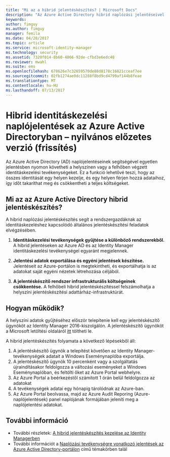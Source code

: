 ```yaml
---
title: "Mi az a hibrid jelentéskészítés? | Microsoft Docs"
description: "Az Azure Active Directory hibrid naplózási jelentéseivel a felhőbeli és a helyszíni naplózott eseményeket egyaránt áttekintheti."
keywords: 
author: fimguy
ms.author: fimguy
manager: femila
ms.date: 04/28/2017
ms.topic: article
ms.service: microsoft-identity-manager
ms.technology: security
ms.assetid: 7320f014-8b60-4866-92de-cfbd3e6edc48
ms.reviewer: mwahl
ms.suite: ems
ms.openlocfilehash: 678626e7c32659570de88d8178c16821cceaf7ee
ms.sourcegitcommit: 02fb1274ae0dc11288f8bd9cd4799af144b8feae
ms.translationtype: MT
ms.contentlocale: hu-HU
ms.lasthandoff: 07/13/2017
---
```

# <a name="hybrid-identity-management-audit-reports-in-azure-active-directory---public-previewrefresh"></a>Hibrid identitáskezelési naplójelentések az Azure Active Directoryban – nyilvános előzetes verzió (frissítés)
Az Azure Active Directory (AD) naplójelentéseinek segítségével egyetlen jelentésben nyomon követheti a helyszínen vagy a felhőben végzett identitáskezelési tevékenységeket. Ez a funkció lehetővé teszi, hogy az összes identitását egy helyen kezelje, és egy helyen férjen hozzá adataihoz, így időt takaríthat meg és csökkentheti a teljes költségeket.

## <a name="what-is-azure-active-directory-hybrid-reporting"></a>Mi az az Azure Active Directory hibrid jelentéskészítés?
A hibrid naplózási jelentéskészítés segít a rendszergazdáknak az identitáskezeléshez kapcsolódó általános jelentéskészítési feladatok elvégzésében.

1. **Identitáskezelési tevékenységek gyűjtése a különböző rendszerekből.** A hibrid jelentéseken az Azure AD és az Identity Manager identitáskezelési tevékenységei egyaránt megjelennek.

2. **Jelentési adatok exportálása és egyéni jelentések készítése.** Jelentéseit az Azure-portálon is megtekintheti, és exportálhatja is az adatokat saját egyéni nézetek létrehozása céljából.

3. **A jelentéskészítő rendszer infrastrukturális költségeinek csökkentése.** A felhőbeli hibrid jelentéskészítéssel felszámolhatja a helyszíni jelentéskészítési adattárház-infrastruktúrát.

## <a name="how-does-it-work"></a>Hogyan működik?

A helyszíni adatok gyűjtéséhez először telepítenie kell egy jelentéskészítő ügynököt az Identity Manager 2016-kiszolgálón. A jelentéskészítő ügynököt a Microsoft letöltési oldaláról [itt](https://www.microsoft.com/en-us/download/details.aspx?id=55112) töltheti le.

A hibrid jelentéskészítés folyamata a következő lépésekből áll:
1. A jelentéskészítő ügynök a telepítést követően az Identity Manager-tevékenységek adatait a Windows Eseménynaplóba exportálja.
2. A jelentéskészítő ügynök 10 percenként vagy a szolgáltatás újraindításakor feldolgozza a változási eseményeket a Windows Eseménynaplóban, és feltölti őket az Azure Portal webhelyre.
3. Az Azure Portal a beérkezéstől számított 1 órán belül feldolgozza az adatokat
4. A tevékenységek adatai egy hónapig tárolódnak az Azure-ban.
5. Az Azure Portal beolvassa, majd az Azure Audit Reporing (Azure-naplójelentések) panel naplójának formájában jeleníti meg a naplójelentési adatokat.

## <a name="see-also"></a>További információ
- További részletek: [A hibrid jelentéskészítés kezelése az Identity Managerben](working-with-identity-manager-hybrid-reporting.md)
- További információt a [Naplózási tevékenységre vonatkozó jelentések az Azure Active Directory-portálon](https://docs.microsoft.com/en-us/azure/active-directory/active-directory-reporting-activity-audit-logs) című témakörben talál